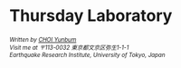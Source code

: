 <script language="javascript" type="text/javascript">
        document.write("<font color='green' size='1'>This document was last modified on " + document.lastModified + "</font>");
</script>
# Thursday Laboratory








<address>
    <font size=1>
        Written by <a href="mailto:nunbum@kyonggi.ac.kr">CHOI Yunbum</a><br> 
        Visit me at 〒113-0032 東京都文京区弥生1-1-1<br>
        Earthquake Research Institute, University of Tokyo, Japan
    </font>
</address>